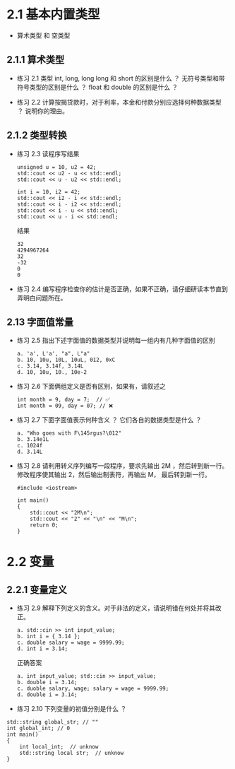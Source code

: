 # 2.1 基本内置类型
* 算术类型 和 空类型

## 2.1.1 算术类型

* 练习 2.1 类型 int, long, long long 和 short 的区别是什么 ？ 无符号类型和带符号类型的区别是什么 ？ float 和 double 的区别是什么 ？
  
* 练习 2.2 计算按揭贷款时，对于利率，本金和付款分别应选择何种数据类型 ？ 说明你的理由。
  
## 2.1.2 类型转换

* 练习 2.3 读程序写结果
    ```
    unsigned u = 10, u2 = 42;
    std::cout << u2 - u << std::endl;
    std::cout << u - u2 << std::endl;

    int i = 10, i2 = 42;
    std::cout << i2 - i << std::endl;
    std::cout << i - i2 << std::endl;
    std::cout << i - u << std::endl;
    std::cout << u - i << std::endl;
    ```
    结果
    ```
    32
    4294967264
    32
    -32
    0
    0
    ```    
* 练习 2.4 编写程序检查你的估计是否正确，如果不正确，请仔细研读本节直到弄明白问题所在。

## 2.13 字面值常量

* 练习 2.5 指出下述字面值的数据类型并说明每一组内有几种字面值的区别
    ```
    a. 'a', L'a', "a", L"a"
    b. 10, 10u, 10L, 10uL, 012, 0xC
    c. 3.14, 3.14f, 3.14L
    d. 10, 10u, 10., 10e-2
    ```

* 练习 2.6 下面俩组定义是否有区别，如果有，请叙述之
    ```
    int month = 9, day = 7;  // ✅
    int month = 09, day = 07; // ❌
    ```

* 练习 2.7 下面字面值表示何种含义 ？ 它们各自的数据类型是什么 ？
    ```
    a. "Who goes with F\145rgus?\012"
    b. 3.14e1L
    c. 1024f
    d. 3.14L
    ```

* 练习 2.8 请利用转义序列编写一段程序，要求先输出 2M ，然后转到新一行。修改程序使其输出 2，然后输出制表符，再输出 M， 最后转到新一行。
    ```
    #include <iostream>

    int main()
    {
        std::cout << "2M\n";
        std::cout << "2" << "\n" << "M\n"; 
        return 0;
    }
    ```

# 2.2 变量

## 2.2.1 变量定义

* 练习 2.9 解释下列定义的含义。对于非法的定义，请说明错在何处并将其改正。
    ```
    a. std::cin >> int input_value;
    b. int i = { 3.14 };
    c. double salary = wage = 9999.99;
    d. int i = 3.14;
    ```
    正确答案
    ```
    a. int input_value; std::cin >> input_value;
    b. double i = 3.14;
    c. duoble salary, wage; salary = wage = 9999.99;
    d. double i = 3.14;
    ```

* 练习 2.10 下列变量的初值分别是什么 ？ 
```
std::string global_str; // ""
int global_int; // 0
int main()
{
    int local_int;  // unknow
    std::string local str;  // unknow
}
```

